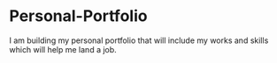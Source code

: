 # Personal-Portfolio
I am building my personal portfolio that will include my works and skills which will help me land a job.

